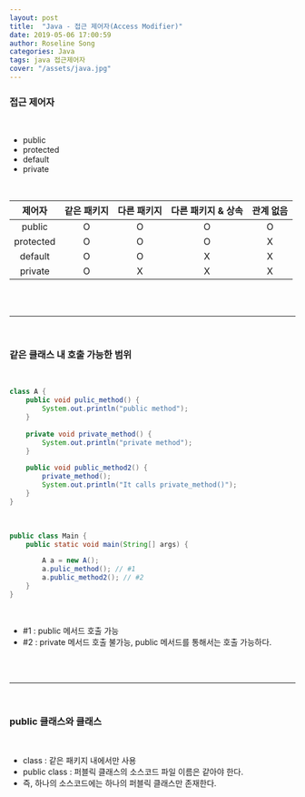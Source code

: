 ```yaml
---
layout: post
title:  "Java - 접근 제어자(Access Modifier)"
date: 2019-05-06 17:00:59
author: Roseline Song
categories: Java
tags: java 접근제어자
cover: "/assets/java.jpg"
---
```


### 접근 제어자 

<br>

- public 
- protected
- default
- private 

<br>

제어자   | 같은 패키지 | 다른 패키지 | 다른 패키지 & 상속 | 관계 없음
:---------:|:-----------:|:------------:|:-------------------:|:---------:
public   | O | O | O | O
protected| O | O | O | X
default  | O | O | X | X
private  | O | X | X | X

<br>
<br>

<hr>

<br>

### 같은 클래스 내 호출 가능한 범위 

<br>

```java
class A {
	public void pulic_method() {
		System.out.println("public method");
	}
	
	private void private_method() {
		System.out.println("private method");
	}
	
	public void public_method2() {
		private_method();
		System.out.println("It calls private_method()");
	}
}
```

<br>

```java
public class Main { 
	public static void main(String[] args) {

		A a = new A();
		a.pulic_method(); // #1
		a.public_method2(); // #2
	}
}
```

<br>

- #1 : public 메서드 호출 가능 
- #2 : private 메서드 호출 불가능, public 메서드를 통해서는 호출 가능하다.

<br>
<br>

<hr>

<br>

### public 클래스와 클래스

<br>
		
- class : 같은 패키지 내에서만 사용
- public class : 퍼블릭 클래스의 소스코드 파일 이름은 같아야 한다.
- 즉, 하나의 소스코드에는 하나의 퍼블릭 클래스만 존재한다. 

<br>
<br>





